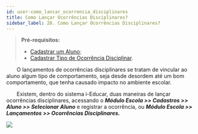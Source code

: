```yaml
---
id: user-como_lancar_ocorrencia_disciplinares
title: Como Lançar Ocorrências Disciplinares?
sidebar_label: 28. Como Lançar Ocorrências Disciplinares?
---
```


>**Pré-requisitos:**
>*  [Cadastrar um Aluno](user-como-cadastrar-um-aluno);
>*  [Cadastrar Tipo de Ocorrência Disciplinar](user-como_cadastrar_tipos_matriculas#tipos-de-ocorrencias-disciplinares).

&nbsp;&nbsp;&nbsp;&nbsp;&nbsp;&nbsp;&nbsp;O lançamentos de ocorrências disciplinares se tratam de vincular ao aluno algum tipo de comportamento, seja desde desordem até um bom comportamento, que tenha causado impacto no ambiente escolar.

&nbsp;&nbsp;&nbsp;&nbsp;&nbsp;&nbsp;&nbsp;Existem, dentro do sistema i-Educar, duas maneiras de lançar ocorrências disciplinares, acessando o ***Módulo Escola >> Cadastros >> Aluno >> Selecionar Aluno***  e registrar a ocorrência, ou ***Módulo Escola >> Lançamentos >> Ocorrências Disciplinares.***

![](/img/treinamento_gifs/cadastrar_ocorrencia_disciplinar.gif)